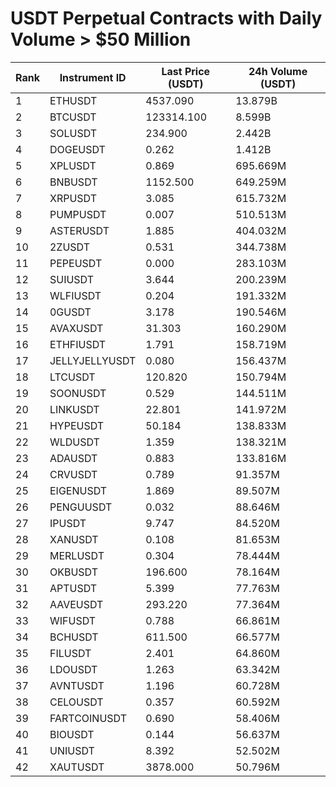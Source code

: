 # USDT Perpetual Contracts with Daily Volume > $50 Million

| Rank | Instrument ID | Last Price (USDT) | 24h Volume (USDT) |
|------|---------------|-------------------|-------------------|
| 1 | ETHUSDT | 4537.090 | 13.879B |
| 2 | BTCUSDT | 123314.100 | 8.599B |
| 3 | SOLUSDT | 234.900 | 2.442B |
| 4 | DOGEUSDT | 0.262 | 1.412B |
| 5 | XPLUSDT | 0.869 | 695.669M |
| 6 | BNBUSDT | 1152.500 | 649.259M |
| 7 | XRPUSDT | 3.085 | 615.732M |
| 8 | PUMPUSDT | 0.007 | 510.513M |
| 9 | ASTERUSDT | 1.885 | 404.032M |
| 10 | 2ZUSDT | 0.531 | 344.738M |
| 11 | PEPEUSDT | 0.000 | 283.103M |
| 12 | SUIUSDT | 3.644 | 200.239M |
| 13 | WLFIUSDT | 0.204 | 191.332M |
| 14 | 0GUSDT | 3.178 | 190.546M |
| 15 | AVAXUSDT | 31.303 | 160.290M |
| 16 | ETHFIUSDT | 1.791 | 158.719M |
| 17 | JELLYJELLYUSDT | 0.080 | 156.437M |
| 18 | LTCUSDT | 120.820 | 150.794M |
| 19 | SOONUSDT | 0.529 | 144.511M |
| 20 | LINKUSDT | 22.801 | 141.972M |
| 21 | HYPEUSDT | 50.184 | 138.833M |
| 22 | WLDUSDT | 1.359 | 138.321M |
| 23 | ADAUSDT | 0.883 | 133.816M |
| 24 | CRVUSDT | 0.789 | 91.357M |
| 25 | EIGENUSDT | 1.869 | 89.507M |
| 26 | PENGUUSDT | 0.032 | 88.646M |
| 27 | IPUSDT | 9.747 | 84.520M |
| 28 | XANUSDT | 0.108 | 81.653M |
| 29 | MERLUSDT | 0.304 | 78.444M |
| 30 | OKBUSDT | 196.600 | 78.164M |
| 31 | APTUSDT | 5.399 | 77.763M |
| 32 | AAVEUSDT | 293.220 | 77.364M |
| 33 | WIFUSDT | 0.788 | 66.861M |
| 34 | BCHUSDT | 611.500 | 66.577M |
| 35 | FILUSDT | 2.401 | 64.860M |
| 36 | LDOUSDT | 1.263 | 63.342M |
| 37 | AVNTUSDT | 1.196 | 60.728M |
| 38 | CELOUSDT | 0.357 | 60.592M |
| 39 | FARTCOINUSDT | 0.690 | 58.406M |
| 40 | BIOUSDT | 0.144 | 56.637M |
| 41 | UNIUSDT | 8.392 | 52.502M |
| 42 | XAUTUSDT | 3878.000 | 50.796M |
